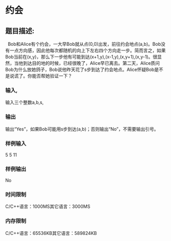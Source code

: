# 约会

 ## 题目描述:<br>								
    Bob和Alice有个约会，一大早Bob就从点(0,0)出发，前往约会地点(a,b)。Bob没有一点方向感，因此他每次都随机的向上下左右四个方向走一步。简而言之，如果Bob当前在(x,y)，那么下一步他有可能到达(x+1,y),(x-1,y),(x,y+1),(x,y-1)。很显然，当他到达目的地的时候，已经很晚了，Alice早已离去。第二天，Alice质问Bob为什么放她鸽子，Bob说他昨天花了s步到达了约会地点。Alice怀疑Bob是不是说谎了。你能否帮她验证一下？
								
### 输入,<br>
输入三个整数a,b,s,<br> 
### 输出<br> 
输出“Yes”，如果Bob可能用s步到达(a,b)；否则输出“No”，不需要输出引号。<br> 

### 样例输入<br> 
5 5 11
### 样例输出<br> 
No

### 时间限制<br> 
C/C++语言：1000MS其它语言：3000MS<br> 	
### 内存限制<br> 
C/C++语言：65536KB其它语言：589824KB<br> 

